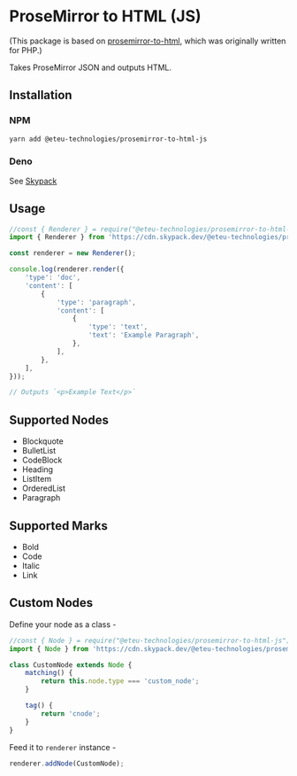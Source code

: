 # ProseMirror to HTML (JS)

(This package is based on
[prosemirror-to-html](https://github.com/ueberdosis/prosemirror-to-html), which
was originally written for PHP.)

Takes ProseMirror JSON and outputs HTML.

## Installation

### NPM

```bash
yarn add @eteu-technologies/prosemirror-to-html-js
```

### Deno

See
[Skypack](https://www.skypack.dev/view/@eteu-technologies/prosemirror-to-html-js)

## Usage

```js
//const { Renderer } = require("@eteu-technologies/prosemirror-to-html-js");
import { Renderer } from 'https://cdn.skypack.dev/@eteu-technologies/prosemirror-to-html-js';

const renderer = new Renderer();

console.log(renderer.render({
    'type': 'doc',
    'content': [
        {
            'type': 'paragraph',
            'content': [
                {
                    'type': 'text',
                    'text': 'Example Paragraph',
                },
            ],
        },
    ],
}));

// Outputs `<p>Example Text</p>`
```

## Supported Nodes

- Blockquote
- BulletList
- CodeBlock
- Heading
- ListItem
- OrderedList
- Paragraph

## Supported Marks

- Bold
- Code
- Italic
- Link

## Custom Nodes

Define your node as a class -

```js
//const { Node } = require("@eteu-technologies/prosemirror-to-html-js");
import { Node } from 'https://cdn.skypack.dev/@eteu-technologies/prosemirror-to-html-js';

class CustomNode extends Node {
    matching() {
        return this.node.type === 'custom_node';
    }

    tag() {
        return 'cnode';
    }
}
```

Feed it to `renderer` instance -

```js
renderer.addNode(CustomNode);
```
